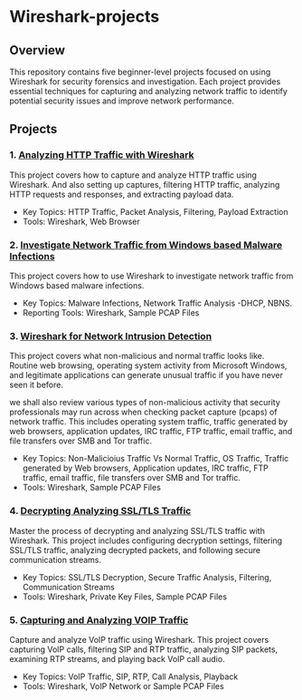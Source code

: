 # Wireshark-projects

## Overview

This repository contains five beginner-level projects focused on using Wireshark for security forensics and investigation. Each project provides essential techniques for capturing and analyzing network traffic to identify potential security issues and improve network performance.

## Projects

### 1. [Analyzing HTTP Traffic with Wireshark](https://github.com/kanukoalanub/Wireshark-projects/blob/main/Project-1-Analyzing-HTTP-Traffic-with-Wireshark.md) 

This project covers how to capture and analyze HTTP traffic using Wireshark. And also setting up captures, filtering HTTP traffic, analyzing HTTP requests and responses, and extracting payload data.

* Key Topics: HTTP Traffic, Packet Analysis, Filtering, Payload Extraction
* Tools: Wireshark, Web Browser

### 2. [Investigate Network Traffic from Windows based Malware Infections](https://github.com/kanukoalanub/Wireshark-projects/blob/main/Project-2-Investigate-Network-Traffic-from-Windows-based-Malware-Infections.md) 

This project covers how to use Wireshark to investigate network traffic from Windows based malware infections.

* Key Topics: Malware Infections, Network Traffic Analysis -DHCP, NBNS.
* Reporting Tools: Wireshark, Sample PCAP Files

### 3. [Wireshark for Network Intrusion Detection](https://github.com/kanukoalanub/Wireshark-projects/blob/main/Project-3-Wireshark-for-Network-Intrusion-Detection.md)

This project covers what non-malicious and normal traffic looks like. Routine web browsing, operating system activity from Microsoft Windows, and legitimate applications can generate unusual traffic if you have never seen it before. 

we shall also review various types of non-malicious activity that security professionals may run across when checking packet capture (pcaps) of network traffic. This includes operating system traffic, traffic generated by web browsers, application updates, IRC traffic, FTP traffic, email traffic, and file transfers over SMB and Tor traffic.

* Key Topics: Non-Malicioius Traffic Vs Normal Traffic, OS Traffic, Traffic generated by Web browsers, Application updates, IRC traffic, FTP traffic, email traffic, file transfers over SMB and Tor traffic.
* Tools: Wireshark, Sample PCAP Files

### 4. [Decrypting Analyzing SSL/TLS Traffic](https://github.com/kanukoalanub/Wireshark-projects/blob/main/Project-4-Decrypting-Analyzing-TLS-Traffic.md)

Master the process of decrypting and analyzing SSL/TLS traffic with Wireshark. This project includes configuring decryption settings, filtering SSL/TLS traffic, analyzing decrypted packets, and following secure communication streams.

*  Key Topics: SSL/TLS Decryption, Secure Traffic Analysis, Filtering, Communication Streams
*  Tools: Wireshark, Private Key Files, Sample PCAP Files

### 5. [Capturing and Analyzing VOIP Traffic](https://github.com/kanukoalanub/Wireshark-projects/blob/main/Project-5-Capturing-and-Analyzing-VOIP-Traffic.md)

Capture and analyze VoIP traffic using Wireshark. This project covers capturing VoIP calls, filtering SIP and RTP traffic, analyzing SIP packets, examining RTP streams, and playing back VoIP call audio.

* Key Topics: VoIP Traffic, SIP, RTP, Call Analysis, Playback
* Tools: Wireshark, VoIP Network or Sample PCAP Files
